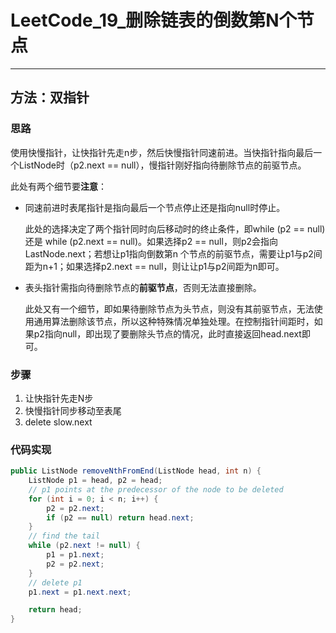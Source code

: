 

# LeetCode_19_删除链表的倒数第N个节点

---

## 方法：双指针

### 思路

使用快慢指针，让快指针先走n步，然后快慢指针同速前进。当快指针指向最后一个ListNode时（p2.next == null），慢指针刚好指向待删除节点的前驱节点。

此处有两个细节要**注意**：

* 同速前进时表尾指针是指向最后一个节点停止还是指向null时停止。

  此处的选择决定了两个指针同时向后移动时的终止条件，即while (p2 == null) 还是 while (p2.next == null)。如果选择p2 == null，则p2会指向LastNode.next；若想让p1指向倒数第n 个节点的前驱节点，需要让p1与p2间距为n+1；如果选择p2.next == null，则让让p1与p2间距为n即可。

* 表头指针需指向待删除节点的**前驱节点**，否则无法直接删除。

  此处又有一个细节，即如果待删除节点为头节点，则没有其前驱节点，无法使用通用算法删除该节点，所以这种特殊情况单独处理。在控制指针间距时，如果p2指向null，即出现了要删除头节点的情况，此时直接返回head.next即可。

### 步骤

1. 让快指针先走N步
2. 快慢指针同步移动至表尾
3. delete slow.next

### 代码实现

```java
public ListNode removeNthFromEnd(ListNode head, int n) {
    ListNode p1 = head, p2 = head;
    // p1 points at the predecessor of the node to be deleted
    for (int i = 0; i < n; i++) {
        p2 = p2.next;
        if (p2 == null) return head.next;
    }
    // find the tail
    while (p2.next != null) {
        p1 = p1.next;
        p2 = p2.next;
    }
    // delete p1
    p1.next = p1.next.next;

    return head;
}
```